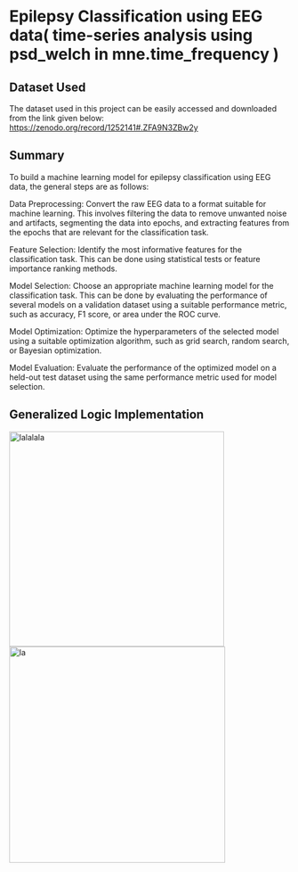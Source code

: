 
# Epilepsy Classification using EEG data( time-series analysis using psd_welch in mne.time_frequency )




## Dataset Used

The dataset used in this project can be easily accessed and downloaded from the link given below:
https://zenodo.org/record/1252141#.ZFA9N3ZBw2y
## Summary

To build a machine learning model for epilepsy classification using EEG data, the general steps are as follows:

Data Preprocessing: Convert the raw EEG data to a format suitable for machine learning. This involves filtering the data to remove unwanted noise and artifacts, segmenting the data into epochs, and extracting features from the epochs that are relevant for the classification task.

Feature Selection: Identify the most informative features for the classification task. This can be done using statistical tests or feature importance ranking methods.

Model Selection: Choose an appropriate machine learning model for the classification task. This can be done by evaluating the performance of several models on a validation dataset using a suitable performance metric, such as accuracy, F1 score, or area under the ROC curve.

Model Optimization: Optimize the hyperparameters of the selected model using a suitable optimization algorithm, such as grid search, random search, or Bayesian optimization.

Model Evaluation: Evaluate the performance of the optimized model on a held-out test dataset using the same performance metric used for model selection.
## Generalized Logic Implementation

<img width="386" alt="lalalala" src="https://user-images.githubusercontent.com/72307203/235549454-6caa96ba-6420-4c24-b38b-1024222c1d3e.png">

<img width="388" alt="la" src="https://user-images.githubusercontent.com/72307203/235549411-0b3308a0-8a4a-4454-932c-f35d94351bb9.png">




